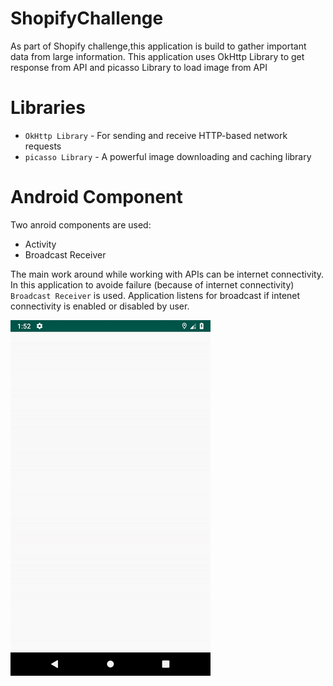 # ShopifyChallenge

As part of Shopify challenge,this application is build to gather important data from large information. This application uses OkHttp Library to get response from API and picasso Library to load image from API 

# Libraries 
* `OkHttp Library` - For sending and receive HTTP-based network requests
* `picasso Library` - A powerful image downloading and caching library

# Android Component 
Two anroid components are used:
* Activity
* Broadcast Receiver

The main work around while working with APIs can be internet connectivity. In this application to avoide failure (because of internet connectivity) `Broadcast Receiver` is used. Application listens for broadcast if intenet connectivity is enabled or disabled by user. 

![Alt Text](https://github.com/Gandhi89/ShopifyChallenge/blob/master/shopifyBR.gif)
